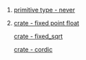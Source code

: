  1. [primitive type - never](https://doc.rust-lang.org/nightly/std/primitive.never.html)
 2. [crate - fixed point float](https://docs.rs/fixed/1.9.0/fixed/)
    
    [crate - fixed_sqrt](https://docs.rs/fixed-sqrt/0.2.4/fixed_sqrt/)
    
    [crate - cordic](https://docs.rs/cordic/0.1.5/cordic/)

